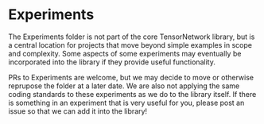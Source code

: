 # Experiments

The Experiments folder is not part of the core TensorNetwork library, but is a central location for projects that move beyond simple examples in scope and complexity. Some aspects of some experiments may eventually be incorporated into the library if they provide useful functionality.

PRs to Experiments are welcome, but we may decide to move or otherwise reprupose the folder at a later date. We are also not applying the same coding standards to these experiments as we do to the library itself. If there is something in an experiment that is very useful for you, please post an issue so that we can add it into the library!
